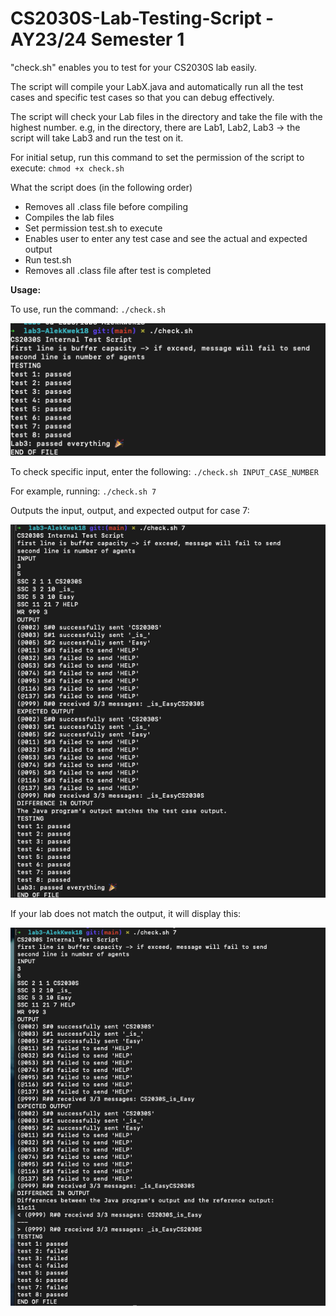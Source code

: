 # CS2030S-Lab-Testing-Script - AY23/24 Semester 1

"check.sh" enables you to test for your CS2030S lab easily.

The script will compile your LabX.java and automatically run all the test cases and specific test cases so that you can debug effectively.

The script will check your Lab files in the directory and take the file with the highest number. e.g, in the directory, there are Lab1, Lab2, Lab3 -> the script will take Lab3 and run the test on it.

For initial setup, run this command to set the permission of the script to execute: `chmod +x check.sh`

What the script does (in the following order)
- Removes all .class file before compiling
- Compiles the lab files
- Set permission test.sh to execute
- Enables user to enter any test case and see the actual and expected output
- Run test.sh
- Removes all .class file after test is completed

**Usage:**

To use, run the command: `./check.sh`

![alt text](https://github.com/AlekKwek18/C2030S-Lab-Testing-Script/blob/main/example1.png)

To check specific input, enter the following: `./check.sh INPUT_CASE_NUMBER`


For example, running: `./check.sh 7`


Outputs the input, output, and expected output for case 7:

![alt text](https://github.com/AlekKwek18/C2030S-Lab-Testing-Script/blob/main/example4.png)


If your lab does not match the output, it will display this:

![alt text](https://github.com/AlekKwek18/C2030S-Lab-Testing-Script/blob/main/example3.png)

